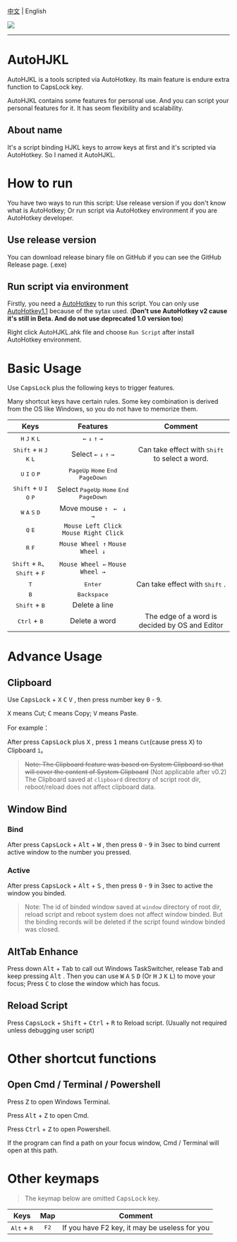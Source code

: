 [中文](README.md) | English

![](https://visit-count.vercel.app/api/count?id=KiritaniAyaka.AutoHJKL)

---

# AutoHJKL

AutoHJKL is a tools scripted via AutoHotkey. Its main feature is endure extra function to CapsLock key.

AutoHJKL contains some features for personal use. And you can script your personal features for it. It has seom flexibility and scalability.

## About name

It's a script binding HJKL keys to arrow keys at first and it's scripted via AutoHotkey. So I named it AutoHJKL.

# How to run

You have two ways to run this script: Use release version if you don't know what is AutoHotkey; Or run script via AutoHotkey environment if you are AutoHotkey developer.

## Use release version

You can download release binary file on GitHub if you can see the GitHub Release page. (.exe)

## Run script via environment

Firstly, you need a [AutoHotkey](https://www.autohotkey.com/) to run this script. You can only use [AutoHotkey1.1](https://www.autohotkey.com/download/ahk-install.exe) because of the sytax used. (**Don't use AutoHotkey v2 cause it's still in Beta. And do not use deprecated 1.0 version too**)

Right click AutoHJKL.ahk file and choose `Run Script` after install AutoHotkey environment.

# Basic Usage

Use <kbd>CapsLock</kbd> plus the following keys to trigger features.

Many shortcut keys have certain rules. Some key combination is derived from the OS like Windows, so you do not have to memorize them.

|Keys|Features|Comment|
|:-:|:-:|:-:|
|<kbd>H</kbd> <kbd>J</kbd> <kbd>K</kbd> <kbd>L</kbd>|`←` `↓` `↑` `→`||
|<kbd>Shift</kbd> + <kbd>H</kbd> <kbd>J</kbd> <kbd>K</kbd> <kbd>L</kbd>|Select `←` `↓` `↑` `→`|Can take effect with <kbd>Shift</kbd> to select a word.|
|<kbd>U</kbd> <kbd>I</kbd> <kbd>O</kbd> <kbd>P</kbd>|<kbd>PageUp</kbd> <kbd>Home</kbd> <kbd>End</kbd> <kbd>PageDown</kbd>||
|<kbd>Shift</kbd> + <kbd>U</kbd> <kbd>I</kbd> <kbd>O</kbd> <kbd>P</kbd>|Select <kbd>PageUp</kbd> <kbd>Home</kbd> <kbd>End</kbd> <kbd>PageDown</kbd>||
|<kbd>W</kbd> <kbd>A</kbd> <kbd>S</kbd> <kbd>D</kbd>|Move mouse `↑ ` `← ` `↓`  `→`||
|<kbd>Q</kbd> <kbd>E</kbd>|`Mouse Left Click` `Mouse Right Click`||
|<kbd>R</kbd> <kbd>F</kbd>|`Mouse Wheel ↑` `Mouse Wheel ↓`||
|<kbd>Shift</kbd> + <kbd>R</kbd>、<kbd>Shift</kbd> + <kbd>F</kbd>|`Mouse Wheel ←` `Mouse Wheel →`||
|<kbd>T</kbd>|<kbd>Enter</kbd>|Can take effect with <kbd>Shift</kbd> .|
|<kbd>B</kbd>|<kbd>Backspace</kbd>||
|<kbd>Shift</kbd> + <kbd>B</kbd>|Delete a line||
|<kbd>Ctrl</kbd> + <kbd>B</kbd>|Delete a word|The edge of a word is decided by OS and Editor|

# Advance Usage

## Clipboard

Use <kbd>CapsLock</kbd> + <kbd>X</kbd> <kbd>C</kbd> <kbd>V</kbd> , then press number key <kbd>0</kbd> - <kbd>9</kbd>.

<kbd>X</kbd> means Cut; <kbd>C</kbd> means Copy; <kbd>V</kbd> means Paste.

For example：

After press <kbd>CapsLock</kbd> plus <kbd>X</kbd> , press <kbd>1</kbd> means `Cut`(cause press <kbd>X</kbd>) to Clipboard `1`。

> ~~Note: The Clipboard feature was based on System Clipboard so that will cover the content of System Clipboard~~ (Not applicable after v0.2)
> The Clipboard saved at `clipboard` directory of script root dir, reboot/reload does not affect clipboard data.

## Window Bind

### Bind

After press <kbd>CapsLock</kbd> + <kbd>Alt</kbd> + <kbd>W</kbd> , then press <kbd>0</kbd> - <kbd>9</kbd> in 3sec to bind current active window to the number you pressed.

### Active

After press <kbd>CapsLock</kbd> + <kbd>Alt</kbd> + <kbd>S</kbd> , then press <kbd>0</kbd> - <kbd>9</kbd> in 3sec to active the window you binded.

> Note: The id of binded window saved at `window` directory of root dir, reload script and reboot system does not affect window binded.
> But the binding records will be deleted if the script found window binded was closed.

## AltTab Enhance

Press down <kbd>Alt</kbd> + <kbd>Tab</kbd> to call out Windows TaskSwitcher, release <kbd>Tab</kbd> and keep pressing <kbd>Alt</kbd> . Then you can use <kbd>W</kbd> <kbd>A</kbd> <kbd>S</kbd> <kbd>D</kbd> (Or <kbd>H</kbd> <kbd>J</kbd> <kbd>K</kbd> <kbd>L</kbd>) to move your focus; Press <kbd>C</kbd> to close the window which has focus.

## Reload Script

Press <kbd>CapsLock</kbd> + <kbd>Shift</kbd> + <kbd>Ctrl</kbd> + <kbd>R</kbd> to Reload script. (Usually not required unless debugging user script)

# Other shortcut functions

## Open Cmd / Terminal / Powershell

Press <kbd>Z</kbd> to open Windows Terminal.

Press <kbd>Alt</kbd> + <kbd>Z</kbd> to open Cmd.

Press <kbd>Ctrl</kbd> + <kbd>Z</kbd> to open Powershell.

If the program can find a path on your focus window, Cmd / Terminal will open at this path.

# Other keymaps

> The keymap below are omitted <kbd>CapsLock</kbd> key.

|Keys|Map|Comment|
|:-:|:-:|:-:|
|<kbd>Alt</kbd> + <kbd>R</kbd>|<kbd>F2</kbd>|If you have F2 key, it may be useless for you|
